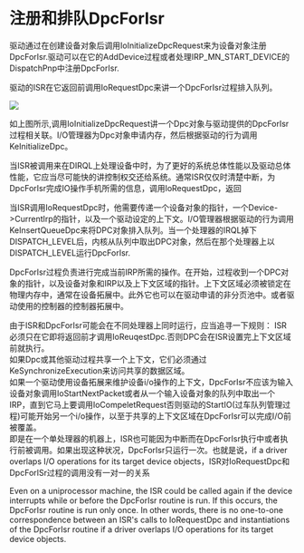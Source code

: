 # 注册和排队DpcForIsr
驱动通过在创建设备对象后调用IoInitializeDpcRequest来为设备对象注册DpcForIsr.驱动可以在它的AddDevice过程或者处理IRP_MN_START_DEVICE的DispatchPnp中注册DpcForIsr.

驱动的ISR在它返回前调用IoRequestDpc来讲一个DpcForIsr过程排入队列。



![](https://docs.microsoft.com/zh-cn/windows-hardware/drivers/kernel/images/3dpcisr.png)

如上图所示,调用IoInitializeDpcRequest讲一个Dpc对象与驱动提供的DpcForIsr过程相关联。I/O管理器为Dpc对象申请内存，然后根据驱动的行为调用KeInitializeDpc。

当ISR被调用来在DIRQL上处理设备中时，为了更好的系统总体性能以及驱动总体性能，它应当尽可能快的讲控制权交还给系统。通常ISR仅仅时清楚中断，为DpcForIsr完成IO操作手机所需的信息，调用IoRequestDpc，返回

当ISR调用IoRequestDpc时，他需要传递一个设备对象的指针，一个Device->CurrentIrp的指针，以及一个驱动设定的上下文。I/O管理器根据驱动的行为调用KeInsertQueueDpc来将DPC对象排入队列。当一个处理器的IRQL掉下DISPATCH_LEVEL后，内核从队列中取出DPC对象，然后在那个处理器上以DISPATCH_LEVEL运行DpcForIsr.

DpcForIsr过程负责进行完成当前IRP所需的操作。在开始，过程收到一个DPC对象的指针，以及设备对象和IRP以及上下文区域的指针。上下文区域必须被锁定在物理内存中，通常在设备拓展中。此外它也可以在驱动申请的非分页池中。或者驱动使用的控制器的控制器拓展中。

由于ISR和DpcForIsr可能会在不同处理器上同时运行，应当追寻一下规则：
ISR必须只在它即将返回前才调用IoReuqestDpc.否则DPC会在ISR设置完上下文区域前就执行。      
如果Dpc或其他驱动过程共享一个上下文，它们必须通过KeSynchronizeExecution来访问共享的数据区域。       
如果一个驱动使用设备拓展来维护设备i/o操作的上下文，DpcForIsr不应该为输入设备对象调用IoStartNextPacket或者从一个输入设备对象的队列中取出一个IRP，直到它马上要调用IoCompeletRequest否则驱动的StartIO(过车队列管理过程)可能开始另一个i/o操作，以至于共享的上下文区域在DpcForIsr可以完成I/O前被覆盖。       
即是在一个单处理器的机器上，ISR也可能因为中断而在DpcForIsr执行中或者执行前被调用。如果出现这种状况，DpcForIsr只运行一次。也就是说，if a driver overlaps I/O operations for its target device objects，ISR对IoRequestDpc和DpcForISr过程的调用没有一对一的关系


Even on a uniprocessor machine, the ISR could be called again if the device interrupts while or before the DpcForIsr routine is run. If this occurs, the DpcForIsr routine is run only once. In other words, there is no one-to-one correspondence between an ISR's calls to IoRequestDpc and instantiations of the DpcForIsr routine if a driver overlaps I/O operations for its target device objects.